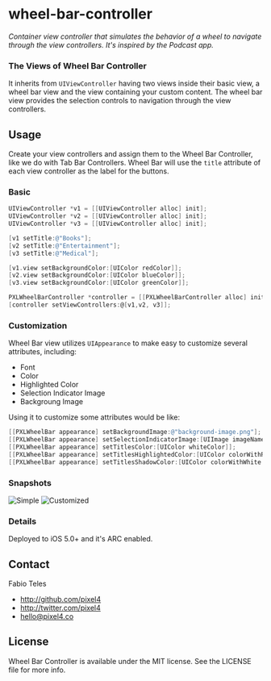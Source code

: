 wheel-bar-controller
===

*Container view controller that simulates the behavior of a wheel to navigate through the view controllers. It's inspired by the Podcast app.*

### The Views of Wheel Bar Controller

It inherits from `UIViewController` having two views inside their basic view, a wheel bar view and the view containing your custom content. The wheel bar view provides the selection controls to navigation through the view controllers.

## Usage

Create your view controllers and assign them to the Wheel Bar Controller, like we do with Tab Bar Controllers. 
Wheel Bar will use the `title` attribute of each view controller as the label for the buttons. 

### Basic

```objective-c
UIViewController *v1 = [[UIViewController alloc] init];
UIViewController *v2 = [[UIViewController alloc] init];
UIViewController *v3 = [[UIViewController alloc] init];

[v1 setTitle:@"Books"];
[v2 setTitle:@"Entertainment"];
[v3 setTitle:@"Medical"];

[v1.view setBackgroundColor:[UIColor redColor]];
[v2.view setBackgroundColor:[UIColor blueColor]];
[v3.view setBackgroundColor:[UIColor greenColor]];

PXLWheelBarController *controller = [[PXLWheelBarController alloc] init];
[controller setViewControllers:@[v1,v2, v3]];
```

### Customization
Wheel Bar view utilizes `UIAppearance` to make easy to customize several attributes, including:

- Font
- Color
- Highlighted Color
- Selection Indicator Image
- Backgroung Image

Using it to customize some attributes would be like:

```objective-c
[[PXLWheelBar appearance] setBackgroundImage:@"background-image.png"];
[[PXLWheelBar appearance] setSelectionIndicatorImage:[UIImage imageNamed:@"bullet.png"]];	
[[PXLWheelBar appearance] setTitlesColor:[UIColor whiteColor]];
[[PXLWheelBar appearance] setTitlesHighlightedColor:[UIColor colorWithRed:.52f green:.75f blue:0.f alpha:1.f]];
[[PXLWheelBar appearance] setTitlesShadowColor:[UIColor colorWithWhite:0.f alpha:.6f]];
```

### Snapshots

![Simple](http://pixel4.co/wheel-bar-controller/simple.png)
![Customized](http://pixel4.co/wheel-bar-controller/simple.png)

### Details

Deployed to iOS 5.0+ and it's ARC enabled.

## Contact

Fabio Teles

- http://github.com/pixel4
- http://twitter.com/pixel4
- hello@pixel4.co

## License

Wheel Bar Controller is available under the MIT license. See the LICENSE file for more info.